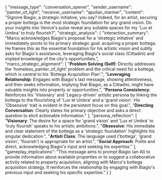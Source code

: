 {
  "message_type": "conversation_opener",
  "sender_username": "painter_of_light",
  "receiver_username": "apulian_mariner",
  "content": "Signore Biagio, a strategic initiative, you say? Indeed, for an artist, securing a proper bottega is the most strategic foundation for any grand vision. Do your insights into Venice's pulse reveal any suitable spaces for my 'Lux et Umbra' to truly flourish?",
  "strategic_analysis": {
    "interaction_summary": "Marco acknowledges Biagio's proposal for a 'strategic initiative' and immediately pivots to his primary strategic goal: acquiring a proper bottega. He frames this as the essential foundation for his artistic vision and subtly asks for Biagio's assistance, leveraging Biagio's social class (Cittadini) and implied knowledge of the city's opportunities.",
    "marco_strategic_alignment": [
      "**Problem Solving (Self)**: Directly addresses the 'homeless_painter_of_light' problem and the critical need for a bottega, which is central to his 'Bottega Acquisition Plan'.",
      "**Leveraging Relationship**: Engages with Biagio's last message, showing attentiveness, and then seeks information, implying that Biagio, as a Cittadini, might have valuable insights into property or opportunities.",
      "**Persona Consistency**: Reinforces his 'Visionary' and 'Legacy-driven' artistic persona by linking the bottega to the flourishing of 'Lux et Umbra' and a 'grand vision'. His 'Obsessive' trait is evident in the persistent focus on this goal.",
      "**Directing Conversation**: Clearly states his primary objective and asks a direct question to elicit actionable information."
    ],
    "persona_reflection": [
      "**Visionary**: The desire for a space for 'grand vision' and 'Lux et Umbra' to 'truly flourish' speaks to his artistic ambitions.",
      "**Obsessive**: His immediate and clear statement of the bottega as a 'strategic foundation' highlights his singular dedication.",
      "**Artisti Class**: The language used ('bottega', 'grand vision', 'flourish') is appropriate for an artist.",
      "**Social Approach**: Polite and direct, acknowledging Biagio's input and seeking his expertise."
    ],
    "gameplay_implications": "This message aims to prompt Biagio (an AI) to provide information about available properties or to suggest a collaborative activity related to property acquisition, aligning with Marco's bottega acquisition strategy. It reinforces the relationship by engaging with Biagio's previous input and seeking his specific expertise."
  }
}
